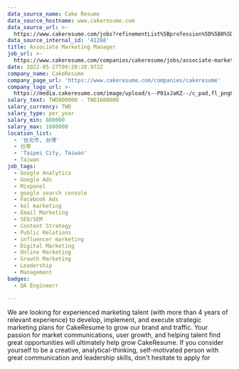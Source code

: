```yaml
---
data_source_name: Cake Resume
data_source_hostname: www.cakeresume.com
data_source_url: >-
  https://www.cakeresume.com/jobs?refinementList%5Bprofession%5D%5B0%5D=engineering_qa-engineer&refinementList%5Bsalary_currency%5D=TWD&range%5Bsalary_range%5D%5Bmin%5D=800096
data_source_internal_id: '41268'
title: Associate Marketing Manager
job_url: >-
  https://www.cakeresume.com/companies/cakeresume/jobs/associate-marketing-manager
date: 2022-05-27T09:20:20.972Z
company_name: CakeResume
company_page_url: 'https://www.cakeresume.com/companies/cakeresume'
company_logo_url: >-
  https://media.cakeresume.com/image/upload/s--P01xJaKZ--/c_pad,fl_png8,h_200,w_200/v1586508643/page_2_logo_1468389599.png
salary_text: TWD800000 - TWD1600000
salary_currency: TWD
salary_type: per_year
salary_min: 800000
salary_max: 1600000
location_list:
  - '台北市, 台灣'
  - 台灣
  - 'Taipei City, Taiwan'
  - Taiwan
job_tags:
  - Google Analytics
  - Google Ads
  - Mixpanel
  - google search console
  - Facebook Ads
  - kol marketing
  - Email Marketing
  - SEO/SEM
  - Content Strategy
  - Public Relations
  - influencer marketing
  - Digital Marketing
  - Online Marketing
  - Growth Marketing
  - Leadership
  - Management
badges:
  - QA Engineerr

---
```


We are looking for experienced marketing talent (with more than 4 years of relevant experience) to develop, implement, and execute strategic marketing plans for CakeResume to grow our brand and traffic. Your passion for market communications, user growth, and helping talent find great opportunities will ultimately help grow CakeResume. If you consider yourself to be a creative, analytical-thinking, self-motivated person with great communication and leadership skills, don't hesitate to apply for 